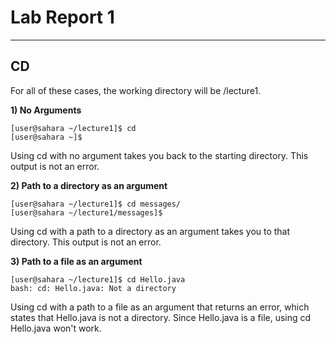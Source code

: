 # **Lab Report 1**
***
## CD
For all of these cases, the working directory will be /lecture1.

**1) No Arguments**
```
[user@sahara ~/lecture1]$ cd
[user@sahara ~]$
```
Using cd with no argument takes you back to the starting directory. This output is not an error.

**2) Path to a directory as an argument**
```
[user@sahara ~/lecture1]$ cd messages/
[user@sahara ~/lecture1/messages]$
```
Using cd with a path to a directory as an argument takes you to that directory. This output is not an error.

**3) Path to a file as an argument**
```
[user@sahara ~/lecture1]$ cd Hello.java 
bash: cd: Hello.java: Not a directory
```
Using cd with a path to a file as an argument that returns an error, which states that Hello.java is not a directory. Since Hello.java is a file, using cd Hello.java won't work.
